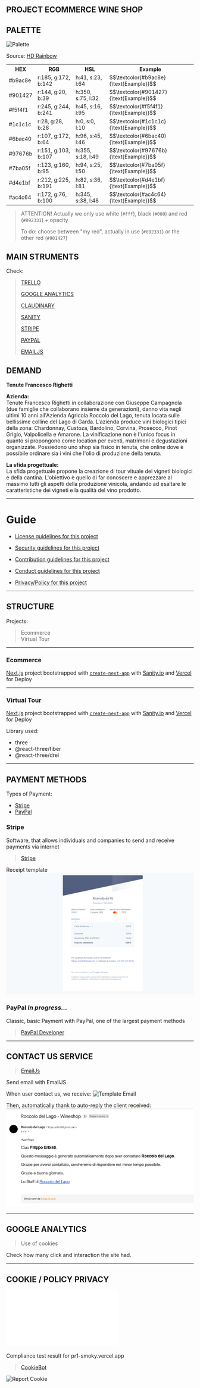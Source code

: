 ## PROJECT ECOMMERCE WINE SHOP

## PALETTE
![Palette](https://github.com/filippoerbisti/pr1/blob/master/docs/readme/assets/palette.PNG?raw=true)

Source: [HD Rainbow](https://www.hdrainbow.com/)

<table>
    <tr>
        <th>HEX</th>
        <th>RGB</th>
        <th>HSL</th>
        <th>Example</th>
    </tr>
    <tr>
        <td>#b9ac8e</td>
        <td>r:185, g:172, b:142</td>
        <td>h:41, s:23, l:64</td>
        <td>$$\textcolor{#b9ac8e}{\text{Example}}$$</td>
    </tr>
    <tr>
        <td>#901427</td>
        <td>r:144, g:20, b:39</td>
        <td>h:350, s:75, l:32</td>
        <td>$$\textcolor{#901427}{\text{Example}}$$</td>
    </tr>
    <tr>
        <td>#f5f4f1</td>
        <td>r:245, g:244, b:241</td>
        <td>h:45, s:16, l:95</td>
        <td>$$\textcolor{#f5f4f1}{\text{Example}}$$</td>
    </tr>
    <tr>
        <td>#1c1c1c</td>
        <td>r:28, g:28, b:28</td>
        <td>h:0, s:0, l:10</td>
        <td>$$\textcolor{#1c1c1c}{\text{Example}}$$</td>
    </tr>
    <tr>
        <td>#6bac40</td>
        <td>r:107, g:172, b:64</td>
        <td>h:96, s:45, l:46</td>
        <td>$$\textcolor{#6bac40}{\text{Example}}$$</td>
    </tr>
    <tr>
        <td>#97676b</td>
        <td>r:151, g:103, b:107</td>
        <td>h:355, s:18, l:49</td>
        <td>$$\textcolor{#97676b}{\text{Example}}$$</td>
    </tr>
    <tr>
        <td>#7ba05f</td>
        <td>r:123, g:160, b:95</td>
        <td>h:94, s:25, l:50</td>
        <td>$$\textcolor{#7ba05f}{\text{Example}}$$</td>
    </tr>
    <tr>
        <td>#d4e1bf</td>
        <td>r:212, g:225, b:191</td>
        <td>h:82, s:36, l:81</td>
        <td>$$\textcolor{#d4e1bf}{\text{Example}}$$</td>
    </tr>
    <tr>
        <td>#ac4c64</td>
        <td>r:172, g:76, b:100</td>
        <td>h:345, s:38, l:48</td>
        <td>$$\textcolor{#ac4c64}{\text{Example}}$$</td>
    </tr>
</table>

> ATTENTION! Actually we only use white (`#fff`), black (`#000`) and red (`#892331`) + opacity
>
> To do: choose between "my red", actually in use (`#892331`) or the other red (`#901427`)


## MAIN STRUMENTS

Check:

> <a href="https://trello.com/roccolodellago/home">TRELLO</a>
> 
> <a href="https://analytics.google.com/">GOOGLE ANALYTICS</a>
> 
> <a href="https://cloudinary.com/console/c-c242171c7ae8312eee9e57ab68f449/media_library/folders/c09f610ad7892531aad5f842988800494c">CLAUDINARY</a>
> 
> <a href="https://www.sanity.io/">SANITY</a>
> 
> <a href="https://stripe.com/it">STRIPE</a>
> 
> <a href="https://paypal.com/it">PAYPAL</a>
> 
> <a href="https://emailjs.com/it">EMAILJS</a>
 

## DEMAND

**Tenute Francesco Righetti**

**Azienda:**
<br />
Tenute Francesco Righetti in collaborazione con Giuseppe
Campagnola (due famiglie che collaborano insieme da
generazioni), danno vita negli ultimi 10 anni all'Azienda Agricola
Roccolo del Lago, tenuta locata sulle bellissime colline del Lago
di Garda.
L'azienda produce vini biologici tipici della zona: Chardonnay,
Custoza, Bardolino, Corvina, Prosecco, Pinot Grigio, Valpolicella e
Amarone.
La vinificazione non è l'unico focus in quanto si propongono
come location per eventi, matrimoni e degustazioni organizzate.
Possiedono uno shop sia fisico in tenuta, che online dove è
possibile ordinare sia i vini che l'olio di produzione della tenuta.

**La sfida progettuale:**
<br />
La sfida progettuale propone la creazione di tour vituale dei vigneti biologici e della cantina.
L'obiettivo è quello di far conoscere e apprezzare al massimo tutti gli aspetti della
produzione vinicola, andando ad esaltare le caratteristiche dei vigneti e la qualità del vino
prodotto.

----------------------------------------------------------------

# Guide
* [License guidelines for this project](LICENSE)
* [Security guidelines for this project](docs/SECURITY.md)
* [Contribution guidelines for this project](docs/CONTRIBUTING.md)
* [Conduct guidelines for this project](docs/CODE_OF_CONDUCT.md)

* [Privacy/Policy for this project](docs/PRIVACY_POLICY.md)

----------------------------------------------------------------

## STRUCTURE
Projects:
> Ecommerce
> </br>
> Virtual Tour

----------------------------------------------------------------

### Ecommerce

[Next.js](https://nextjs.org/) project bootstrapped with [`create-next-app`](https://github.com/vercel/next.js/tree/canary/packages/create-next-app)
with [Sanity.io](https://sanity.io) and [Vercel](https://vercel.com/) for Deploy

----------------------------------------------------------------

### Virtual Tour

[Next.js](https://nextjs.org/) project bootstrapped with [`create-next-app`](https://github.com/vercel/next.js/tree/canary/packages/create-next-app)
with [Sanity.io](https://sanity.io) and [Vercel](https://vercel.com/) for Deploy

Library used:
- three
- @react-three/fiber
- @react-three/drei

----------------------------------------------------------------

## PAYMENT METHODS

Types of Payment:
- [Stripe](#stripe)
- [PayPal](#paypal)

### Stripe

Software, that allows individuals and companies to send and receive payments via internet
> <a href="https://stripe.com/it">Stripe</a>

Receipt template
![Receipt template](https://github.com/filippoerbisti/Roccolo-s-project/blob/master/docs/readme/assets/model-receive.PNG?raw=true)

### PayPal *In progress...*

Classic, basic Payment with PayPal, one of the largest payment methods
> <a href="https://developer.paypal.com/home">PayPal Developer</a>

----------------------------------------------------------------

## CONTACT US SERVICE

> <a href="https://emailjs.com/">EmailJs</a>

Send email with EmailJS

When user contact us, we receive:
![Template Email](https://github.com/filippoerbisti/pr1/blob/master/docs/readme/assets/template_email.PNG?raw=true)

Then, automatically thank to auto-reply the client received:
![Template Email Client](https://github.com/filippoerbisti/Roccolo-s-project/blob/master/docs/readme/assets/template_email_client.PNG?raw=true)

----------------------------------------------------------------

## GOOGLE ANALYTICS

> Use of cookies

Check how many click and interaction the site had.

----------------------------------------------------------------

## COOKIE / POLICY PRIVACY

![Privacy/Policy for this project](docs/PRIVACY_POLICY.md)

Compliance test result for pr1-smoky.vercel.app
> <a href="https://www.cookiebot.com/it/">CookieBot</a>

![Report Cookie](https://github.com/filippoerbisti/pr1/blob/master/docs/readme/assets/report-cookie-website.jpg?raw=true)
